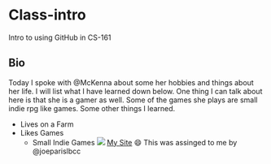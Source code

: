 # Class-intro
Intro to using GitHub in CS-161

## **Bio**

Today I spoke with @McKenna about some her hobbies and things about her life. I will list what I have learned down below. One thing I can talk about here is that she is a gamer as well. Some of the games she plays are small indie rpg like games. Some other things I learned.

* Lives on a Farm
* Likes Games
  * Small Indie Games
![](https://clockworkhosting.ddns.net/apps/sharingpath/NaomiSangui/Documents/IMG_20181003_185242513.jpg)
[My Site](https://clockworkhosting.ddns.net)
:smile:
This was assinged to me by @joeparislbcc
